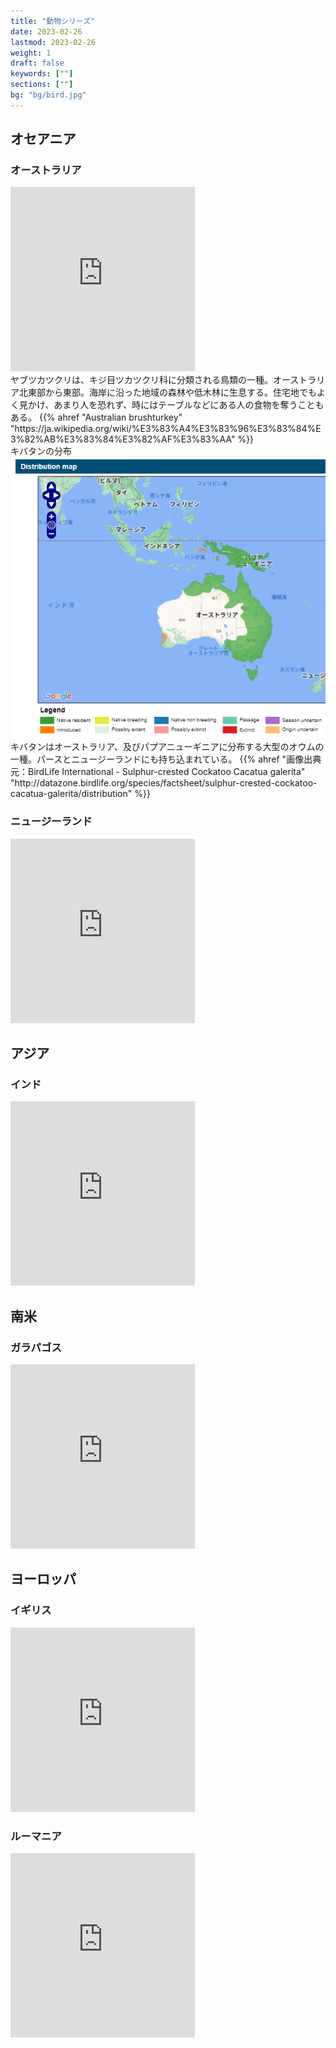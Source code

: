 ```yaml
---
title: "動物シリーズ"
date: 2023-02-26
lastmod: 2023-02-26
weight: 1
draft: false
keywords: [""]
sections: [""]
bg: "bg/bird.jpg"
---
```


## オセアニア

### オーストラリア
<div class="googlemap-if">
<iframe src="https://www.google.com/maps/embed?pb=!4v1677464880910!6m8!1m7!1sxGJEIXGgzX9Z_7A7arztCg!2m2!1d-27.4701668778887!2d153.0372440216572!3f286.4461206099864!4f-14.322032255461394!5f3.325193203789971" width="295" height="295" style="border:0;" allowfullscreen="" loading="lazy" referrerpolicy="no-referrer-when-downgrade"></iframe>
<div class="description">
ヤブツカツクリは、キジ目ツカツクリ科に分類される鳥類の一種。オーストラリア北東部から東部。海岸に沿った地域の森林や低木林に生息する。住宅地でもよく見かけ、あまり人を恐れず、時にはテーブルなどにある人の食物を奪うこともある。
{{% ahref "Australian brushturkey" "https://ja.wikipedia.org/wiki/%E3%83%A4%E3%83%96%E3%83%84%E3%82%AB%E3%83%84%E3%82%AF%E3%83%AA" %}}
</div>
</div>


<div class="googlemap-if">
<div class="description imgs">
キバタンの分布
<img src="2023-03-09-22-47-54.png">
</div>
<div class="description">
キバタンはオーストラリア、及びパプアニューギニアに分布する大型のオウムの一種。パースとニュージーランドにも持ち込まれている。
{{% ahref "画像出典元：BirdLife International - Sulphur-crested Cockatoo Cacatua galerita" "http://datazone.birdlife.org/species/factsheet/sulphur-crested-cockatoo-cacatua-galerita/distribution" %}}
</div>
</div>


### ニュージーランド

<div class="googlemap-if">
<iframe src="https://www.google.com/maps/embed?pb=!4v1679741143728!6m8!1m7!1syirZDKaXugQP8U6cAeAMjg!2m2!1d-45.5327278331821!2d170.7398799203575!3f6.855891107297337!4f-12.392879224145844!5f3.325193203789971" width="295" height="295" style="border:0;" allowfullscreen="" loading="lazy" referrerpolicy="no-referrer-when-downgrade"></iframe>
</div>

## アジア
### インド

<div class="googlemap-if">
<iframe src="https://www.google.com/maps/embed?pb=!4v1680006764562!6m8!1m7!1s1oa_fVgZity80LBS3GvTtQ!2m2!1d23.01822162997455!2d72.56484212857283!3f279.9445138041662!4f-12.949070743173877!5f3.325193203789971" width="295" height="295" style="border:0;" allowfullscreen="" loading="lazy" referrerpolicy="no-referrer-when-downgrade"></iframe>
</div>


## 南米
### ガラパゴス
<div class="googlemap-if">
<iframe src="https://www.google.com/maps/embed?pb=!4v1680191359216!6m8!1m7!1sTPmlAUiSMFvXwo4cyOJUrw!2m2!1d-0.4483616225908932!2d-91.09588717773501!3f180.04840253532655!4f-18.403467122510975!5f2.8629994416221414" width="295" height="295" style="border:0;" allowfullscreen="" loading="lazy" referrerpolicy="no-referrer-when-downgrade"></iframe>
</div>

## ヨーロッパ

### イギリス
<div class="googlemap-if">
<iframe src="https://www.google.com/maps/embed?pb=!4v1680078882045!6m8!1m7!1sH_kAXSwVb4y8jeF7EKLgiA!2m2!1d51.6795211091502!2d-1.12876031154732!3f224.8161270716556!4f-19.666192298897784!5f3.293960553484509" width="295" height="295" style="border:0;" allowfullscreen="" loading="lazy" referrerpolicy="no-referrer-when-downgrade"></iframe>
</div>


### ルーマニア
<div class="googlemap-if">
<iframe src="https://www.google.com/maps/embed?pb=!4v1680077795323!6m8!1m7!1sbHAXJOK0BYryaGdISf5vaA!2m2!1d47.18237516665925!2d24.13398512970032!3f7.592590466435411!4f-15.16305902060742!5f3.1918224971072484" width="295" height="295" style="border:0;" allowfullscreen="" loading="lazy" referrerpolicy="no-referrer-when-downgrade"></iframe>
</div>
